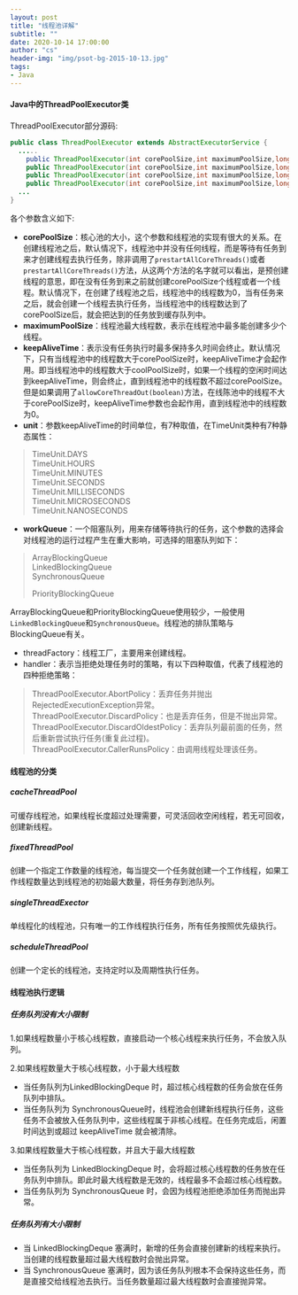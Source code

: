 ```yaml
---
layout: post
title: "线程池详解"
subtitle: ""
date: 2020-10-14 17:00:00
author: "cs"
header-img: "img/psot-bg-2015-10-13.jpg"
tags: 
- Java
---
```


#### Java中的ThreadPoolExecutor类
ThreadPoolExecutor部分源码:
```java
public class ThreadPoolExecutor extends AbstractExecutorService {
  .....
    public ThreadPoolExecutor(int corePoolSize,int maximumPoolSize,long keepAliveTime,TimeUnit unit, BlockingQueue<Runnable> workQueue);
    public ThreadPoolExecutor(int corePoolSize,int maximumPoolSize,long keepAliveTime,TimeUnit unit, BlockingQueue<Runnable> workQueue,ThreadFactory threadFactory);
    public ThreadPoolExecutor(int corePoolSize,int maximumPoolSize,long keepAliveTime,TimeUnit unit, BlockingQueue<Runnable> workQueue,RejectedExecutionHandler handler);
    public ThreadPoolExecutor(int corePoolSize,int maximumPoolSize,long keepAliveTime,TimeUnit unit, BlockingQueue<Runnable> workQueue,ThreadFactory threadFactory,RejectedExecutionHandler handler);
  ...
}
```



各个参数含义如下:  
- **corePoolSize**：核心池的大小，这个参数和线程池的实现有很大的关系。在创建线程池之后，默认情况下，线程池中并没有任何线程，而是等待有任务到来才创建线程去执行任务，除非调用了`prestartAllCoreThreads()`或者`prestartAllCoreThreads()`方法，从这两个方法的名字就可以看出，是预创建线程的意思，即在没有任务到来之前就创建corePoolSize个线程或者一个线程。默认情况下，在创建了线程池之后，线程池中的线程数为0，当有任务来之后，就会创建一个线程去执行任务，当线程池中的线程数达到了corePoolSize后，就会把达到的任务放到缓存队列中。
- **maximumPoolSize**：线程池最大线程数，表示在线程池中最多能创建多少个线程。
- **keepAliveTime**：表示没有任务执行时最多保持多久时间会终止。默认情况下，只有当线程池中的线程数大于corePoolSize时，keepAliveTime才会起作用。即当线程池中的线程数大于coolPoolSize时，如果一个线程的空闲时间达到keepAliveTime，则会终止，直到线程池中的线程数不超过corePoolSize。但是如果调用了`allowCoreThreadOut(boolean)`方法，在线陈池中的线程不大于corePoolSize时，keepAliveTime参数也会起作用，直到线程池中的线程数为0。
- **unit**：参数keepAliveTime的时间单位，有7种取值，在TimeUnit类种有7种静态属性：
> TimeUnit.DAYS  
> TimeUnit.HOURS  
> TimeUnit.MINUTES  
> TimeUnit.SECONDS  
> TimeUnit.MILLISECONDS  
> TimeUnit.MICROSECONDS  
> TimeUnit.NANOSECONDS

- **workQueue**：一个阻塞队列，用来存储等待执行的任务，这个参数的选择会对线程池的运行过程产生在重大影响，可选择的阻塞队列如下：

> ArrayBlockingQueue  
> LinkedBlockingQueue  
> SynchronousQueue  
>
> PriorityBlockingQueue

ArrayBlockingQueue和PriorityBlockingQueue使用较少，一般使用``LinkedBlockingQueue``和`SynchronousQueue`。线程池的排队策略与BlockingQueue有关。
- threadFactory：线程工厂，主要用来创建线程。
- handler：表示当拒绝处理任务时的策略，有以下四种取值，代表了线程池的四种拒绝策略：
>ThreadPoolExecutor.AbortPolicy：丢弃任务并抛出RejectedExecutionException异常。   
ThreadPoolExecutor.DiscardPolicy：也是丢弃任务，但是不抛出异常。  
ThreadPoolExecutor.DiscardOldestPolicy：丢弃队列最前面的任务，然后重新尝试执行任务(重复此过程)。  
ThreadPoolExecutor.CallerRunsPolicy：由调用线程处理该任务。 

#### 线程池的分类

##### cacheThreadPool

可缓存线程池，如果线程长度超过处理需要，可灵活回收空闲线程，若无可回收，创建新线程。

##### fixedThreadPool

创建一个指定工作数量的线程池，每当提交一个任务就创建一个工作线程，如果工作线程数量达到线程池的初始最大数量，将任务存到池队列。

##### singleThreadExector

单线程化的线程池，只有唯一的工作线程执行任务，所有任务按照优先级执行。

##### scheduleThreadPool

创建一个定长的线程池，支持定时以及周期性执行任务。

#### 线程池执行逻辑

##### 任务队列没有大小限制

1.如果线程数量小于核心线程数，直接启动一个核心线程来执行任务，不会放入队列。

2.如果线程数量大于核心线程数，小于最大线程数

- 当任务队列为LinkedBlockingDeque 时，超过核心线程数的任务会放在任务队列中排队。
- 当任务队列为 SynchronousQueue时，线程池会创建新线程执行任务，这些任务不会被放入任务队列中，这些线程属于非核心线程。在任务完成后，闲置时间达到或超过 keepAliveTime 就会被清除。

3.如果线程数量大于核心线程数，并且大于最大线程数

- 当任务队列为 LinkedBlockingDeque 时，会将超过核心线程数的任务放在任务队列中排队。即此时最大线程数是无效的，线程最多不会超过核心线程数。
- 当任务队列为 SynchronousQueue 时，会因为线程池拒绝添加任务而抛出异常。

##### 任务队列有大小限制

- 当 LinkedBlockingDeque 塞满时，新增的任务会直接创建新的线程来执行。当创建的线程数量超过最大线程数时会抛出异常。
- 当 SynchronousQueue 塞满时，因为该任务队列根本不会保持这些任务，而是直接交给线程池去执行。当任务数量超过最大线程数时会直接抛异常。



